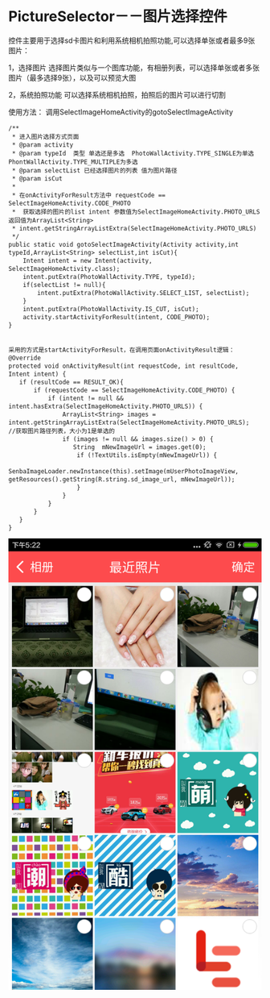 # PictureSelector－－图片选择控件

  控件主要用于选择sd卡图片和利用系统相机拍照功能,可以选择单张或者最多9张图片：
  
1，选择图片
   选择图片类似与一个图库功能，有相册列表，可以选择单张或者多张图片（最多选择9张），以及可以预览大图
   
2，系统拍照功能
   可以选择系统相机拍照，拍照后的图片可以进行切割
   
   
使用方法：
调用SelectImageHomeActivity的gotoSelectImageActivity


	/**
	 * 进入图片选择方式页面
	 * @param activity
	 * @param typeId  类型 单选还是多选  PhotoWallActivity.TYPE_SINGLE为单选 PhontWallActivity.TYPE_MULTIPLE为多选
	 * @param selectList 已经选择图片的列表 值为图片路径
	 * @param isCut 
	 * 
	 * 在onActivityForResult方法中 requestCode == SelectImageHomeActivity.CODE_PHOTO
	 *  获取选择的图片的list intent 参数值为SelectImageHomeActivity.PHOTO_URLS 返回值为ArrayList<String>
	 * intent.getStringArrayListExtra(SelectImageHomeActivity.PHOTO_URLS)
	 */
	public static void gotoSelectImageActivity(Activity activity,int typeId,ArrayList<String> selectList,int isCut){
		Intent intent = new Intent(activity, SelectImageHomeActivity.class);
		intent.putExtra(PhotoWallActivity.TYPE, typeId);
		if(selectList != null){
			intent.putExtra(PhotoWallActivity.SELECT_LIST, selectList);
		}
		intent.putExtra(PhotoWallActivity.IS_CUT, isCut);
		activity.startActivityForResult(intent, CODE_PHOTO);
	}

	
	采用的方式是startActivityForResult，在调用页面onActivityResult逻辑：
	@Override
    protected void onActivityResult(int requestCode, int resultCode, Intent intent) {
       if (resultCode == RESULT_OK){
           if (requestCode == SelectImageHomeActivity.CODE_PHOTO) {
               if (intent != null && intent.hasExtra(SelectImageHomeActivity.PHOTO_URLS)) {
                   ArrayList<String> images = intent.getStringArrayListExtra(SelectImageHomeActivity.PHOTO_URLS);  //获取图片路径列表，大小为1是单选的
                   if (images != null && images.size() > 0) {
                      String  mNewImageUrl = images.get(0);
                       if (!TextUtils.isEmpty(mNewImageUrl)) {
                           SenbaImageLoader.newInstance(this).setImage(mUserPhotoImageView, getResources().getString(R.string.sd_image_url, mNewImageUrl));
                       }
                   }
               }
           }
       }
    }
	
![image](https://github.com/Jie2011/PictureSelector/blob/master/image/Screenshot_2016-06-01-17-22-54_com.jie.pictureselector.png)
